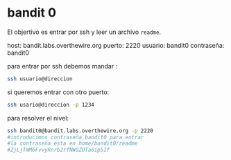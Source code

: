 # bandit 0

El objertivo es entrar por ssh y leer un archivo `readme`.


host: bandit.labs.overthewire.org
puerto: 2220
usuario: bandit0
contraseña: bandit0

para entrar por ssh debemos mandar :

```bash
ssh usuario@direccion
```

si queremos entrar con otro puerto:

```bash
ssh usario@direccion -p 1234
```

para resolver el nivel:
```bash 
ssh bandit0@bandit.labs.overthewire.org -p 2220
#introducimos contraseña bandit0 para entrar
#la contraseña esta en home/bandit0/readme
#ZjLjTmM6FvvyRnrb2rfNWOZOTa6ip5If
